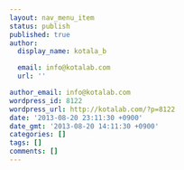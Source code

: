```yaml
---
layout: nav_menu_item
status: publish
published: true
author:
  display_name: kotala_b

  email: info@kotalab.com
  url: ''

author_email: info@kotalab.com
wordpress_id: 8122
wordpress_url: http://kotalab.com/?p=8122
date: '2013-08-20 23:11:30 +0900'
date_gmt: '2013-08-20 14:11:30 +0900'
categories: []
tags: []
comments: []
---
```


